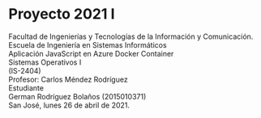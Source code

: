 # Proyecto 2021 I
Facultad de Ingenierías y Tecnologías de la Información y Comunicación. <br>
Escuela de Ingeniería en Sistemas Informáticos<br>
Aplicación JavaScript en Azure Docker Container<br>
Sistemas Operativos I <br>
(IS-2404)<br>
Profesor: Carlos Méndez Rodríguez<br>
Estudiante<br>
German Rodríguez Bolaños (2015010371)<br>
San José, lunes 26 de abril de 2021.<br>
